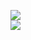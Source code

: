 [![](https://img.shields.io/badge/Made%20With-Github%20Spray-lightgrey.svg?style=for-the-badge&logo=github)](https://github.com/Annihil/github-spray#6152)  
[![](https://i.imgur.com/2DrTn0Z.gif)](https://github.com/Annihil/github-spray)